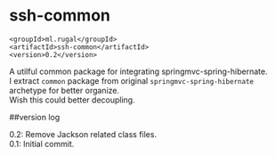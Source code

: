 ssh-common
==========

    <groupId>ml.rugal</groupId>
    <artifactId>ssh-common</artifactId>
    <version>0.2</version>


A utilful common package for integrating springmvc-spring-hibernate.   
I extract `common` package from original `springmvc-spring-hibernate` archetype for better organize.  
Wish this could better decoupling.

##version log

0.2: Remove Jackson related class files.  
0.1: Initial commit.  
